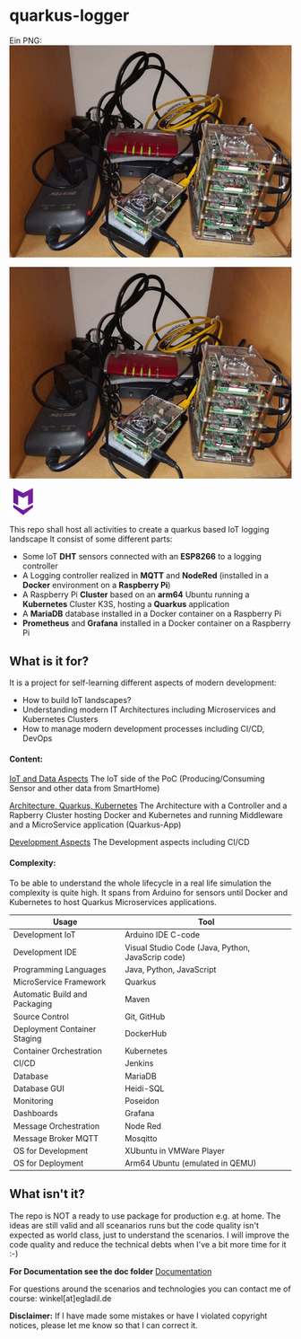
# quarkus-logger

Ein PNG:
![alt text PNG](https://github.com/hdwinkel/winkels-blog-app/blob/development/src/assets/DL-cluster-prod.png "uebersicht PoC")

![alt text](https://github.com/hdwinkel/winkels-blog-app/blob/development/src/assets/DL-cluster-prod.png "Logo Title Text 1")


![alt text](https://github.com/adam-p/markdown-here/raw/master/src/common/images/icon48.png "Logo Title Text 1")

This repo shall host all activities to create a quarkus based IoT logging landscape
It consist of some different parts:
* Some IoT **DHT** sensors connected with an **ESP8266** to a logging controller
* A Logging controller realized in **MQTT** and **NodeRed** 
(installed in a **Docker** environment on a **Raspberry Pi**)
* A Raspberry Pi **Cluster** based on an **arm64** Ubuntu running a **Kubernetes** Cluster K3S,
hosting a **Quarkus** application
* A **MariaDB** database installed in a Docker container on a Raspberry Pi
* **Prometheus** and **Grafana** installed in a Docker container on a Raspberry Pi

## What is it for?
It is a project for self-learning different aspects of modern development:

* How to build IoT landscapes?
* Understanding modern IT Architectures including Microservices and Kubernetes Clusters
* How to manage modern development processes including CI/CD, DevOps

#### Content:

[IoT and Data Aspects](https://github.com/hdwinkel/quarkus-logger/blob/develop/doc/IoT/README.md "IoT and Data Aspects") The IoT side of the PoC (Producing/Consuming Sensor and other data from SmartHome)

[Architecture, Quarkus, Kubernetes](https://github.com/hdwinkel/quarkus-logger/blob/develop/doc/Architecture/README.md "Architecture, Quarkus, Kubernetes") The Architecture with a Controller and a Rapberry Cluster hosting Docker and Kubernetes and running Middleware and a MicroService application (Quarkus-App)

[Development Aspects](https://github.com/hdwinkel/quarkus-logger/blob/develop/doc/Development/README.md "Development Aspects") The Development aspects including CI/CD

#### Complexity:

To be able to understand the whole lifecycle in a real life simulation the complexity is quite high. It spans from Arduino for sensors until Docker and Kubernetes to host Quarkus Microservices applications.

**Usage** | **Tool**  
--------------------------- | ------------------------
Development IoT | Arduino IDE C-code
Development IDE | Visual Studio Code (Java, Python, JavaScrip code)
Programming Languages | Java, Python, JavaScript
MicroService Framework | Quarkus
Automatic Build and Packaging | Maven
Source Control | Git, GitHub
Deployment Container Staging| DockerHub
Container Orchestration | Kubernetes
CI/CD | Jenkins
Database | MariaDB
Database GUI | Heidi-SQL
Monitoring | Poseidon
Dashboards | Grafana
Message Orchestration | Node Red
Message Broker MQTT | Mosqitto
OS for Development | XUbuntu in VMWare Player
OS for Deployment | Arm64 Ubuntu (emulated in QEMU)




## What isn't it?
The repo is NOT a ready to use package for production e.g. at home.
The ideas are still valid and all sceanarios runs but the code quality isn't expected as world class, just to understand the scenarios.
I will improve the code quality and reduce the technical debts when I've a bit more time for it :-)

**For Documentation see the doc folder**
[Documentation](https://github.com/hdwinkel/quarkus-logger/blob/develop/doc/README.md "Documentation")

For questions around the scenarios and technologies you can contact me of course:
winkel[at]egladil.de

**Disclaimer:**
If I have made some mistakes or have I violated copyright notices, please let me know so that I can correct it.


